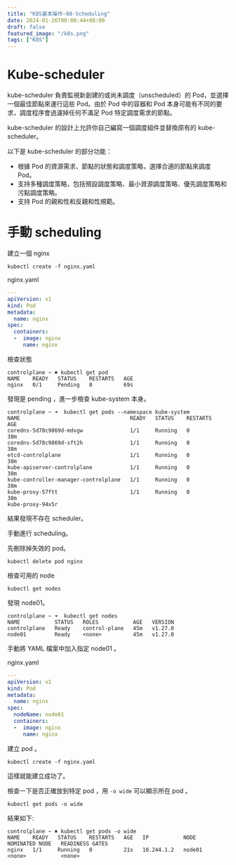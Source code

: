 ```yaml
---
title: "K8S基本操作-08-Scheduling"
date: 2024-01-26T08:00:44+08:00
draft: false
featured_image: "/k8s.png"
tags: ["K8S"]
---
```


# Kube-scheduler

kube-scheduler 負責監視新創建的或尚未調度（unscheduled）的 Pod，並選擇一個最佳節點來運行這些 Pod。由於 Pod 中的容器和 Pod 本身可能有不同的要求，調度程序會過濾掉任何不滿足 Pod 特定調度需求的節點。

kube-scheduler 的設計上允許你自己編寫一個調度組件並替換原有的 kube-scheduler。

以下是 kube-scheduler 的部分功能：

* 根據 Pod 的資源需求、節點的狀態和調度策略，選擇合適的節點來調度 Pod。
* 支持多種調度策略，包括預設調度策略、最小資源調度策略、優先調度策略和污點調度策略。
* 支持 Pod 的親和性和反親和性規範。

# 手動 scheduling

建立一個 nginx

```
kubectl create -f nginx.yaml
```

nginx.yaml

```yaml
---
apiVersion: v1
kind: Pod
metadata:
  name: nginx
spec:
  containers:
  -  image: nginx
     name: nginx
```

檢查狀態

```
controlplane ~ ✖ kubectl get pod
NAME    READY   STATUS    RESTARTS   AGE
nginx   0/1     Pending   0          69s
```

發現是 pending ，進一步檢查 kube-system 本身。

```
controlplane ~ ➜  kubectl get pods --namespace kube-system
NAME                                   READY   STATUS    RESTARTS   AGE
coredns-5d78c9869d-mdvgw               1/1     Running   0          38m
coredns-5d78c9869d-sft2h               1/1     Running   0          38m
etcd-controlplane                      1/1     Running   0          38m
kube-apiserver-controlplane            1/1     Running   0          38m
kube-controller-manager-controlplane   1/1     Running   0          38m
kube-proxy-57ftt                       1/1     Running   0          38m
kube-proxy-94x5r 
```

結果發現不存在 scheduler。

手動進行 scheduling。

先刪除掉失效的 pod。

```
kubectl delete pod nginx
```

檢查可用的 node

```
kubectl get nodes
```

發現 node01。

```
controlplane ~ ➜  kubectl get nodes
NAME           STATUS   ROLES           AGE   VERSION
controlplane   Ready    control-plane   45m   v1.27.0
node01         Ready    <none>          45m   v1.27.0
```

手動將 YAML 檔案中加入指定 node01 。

nginx.yaml

```yaml
---
apiVersion: v1
kind: Pod
metadata:
  name: nginx
spec:
  nodeName: node01
  containers:
  -  image: nginx
     name: nginx
```

建立 pod 。

```
kubectl create -f nginx.yaml
```

這樣就能建立成功了。

檢查一下是否正確放到特定 pod ，用 `-o wide` 可以顯示所在 pod 。

```
kubectl get pods -o wide
```

結果如下:

```
controlplane ~ ✖ kubectl get pods -o wide
NAME    READY   STATUS    RESTARTS   AGE   IP           NODE     NOMINATED NODE   READINESS GATES
nginx   1/1     Running   0          21s   10.244.1.2   node01   <none>           <none>
```